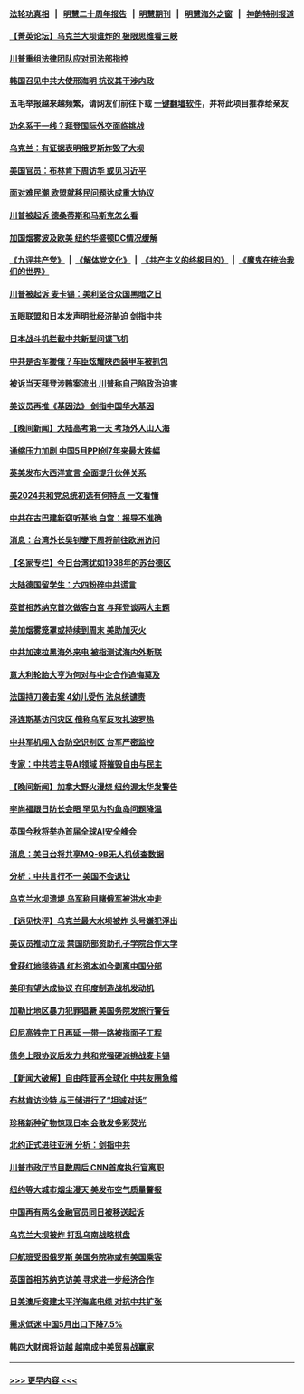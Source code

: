 #### [法轮功真相](https://github.com/gfw-breaker/truth/blob/master/README.md?t=0) &nbsp;&nbsp;|&nbsp;&nbsp; [明慧二十周年报告](https://github.com/gfw-breaker/mh-reports/blob/master/README.md?t=0) &nbsp;&nbsp;|&nbsp;&nbsp;[明慧期刊](https://github.com/gfw-breaker/mh-qikan) &nbsp;&nbsp;|&nbsp;&nbsp; [明慧海外之窗](https://github.com/gfw-breaker/mh-news/blob/master/README.md?t=0) &nbsp;&nbsp;|&nbsp;&nbsp; [神韵特别报道](https://github.com/gfw-breaker/mh-news/blob/master/shenyun.md?t=0)
#### [【菁英论坛】乌克兰大坝谁炸的 极限思维看三峡](../pages/nsc418/n14013441.md?t=06100944) 
#### [川普重组法律团队应对司法部指控](../pages/nsc418/n14013385.md?t=06100944) 
#### [韩国召见中共大使邢海明 抗议其干涉内政](../pages/nsc418/n14013427.md?t=06100944) 
#### 五毛举报越来越频繁，请网友们前往下载 [一键翻墙软件](https://github.com/gfw-breaker/ssr-accounts)，并将此项目推荐给亲友
#### [功名系于一线？拜登国际外交面临挑战](../pages/nsc418/n14013390.md?t=06100944) 
#### [乌克兰：有证据表明俄罗斯炸毁了大坝](../pages/nsc418/n14013357.md?t=06100944) 
#### [美国官员：布林肯下周访华 或见习近平](../pages/nsc418/n14013392.md?t=06100944) 
#### [面对难民潮 欧盟就移民问题达成重大协议](../pages/nsc418/n14013402.md?t=06100944) 
#### [川普被起诉 德桑蒂斯和马斯克怎么看](../pages/nsc418/n14013334.md?t=06100944) 
#### [加国烟雾波及欧美 纽约华盛顿DC情况缓解](../pages/nsc418/n14013313.md?t=06100944) 
#### [《九评共产党》](https://github.com/begood0513/9ping.md/blob/master/README.md) &nbsp;|&nbsp; [《解体党文化》](../../../../jtdwh.md/blob/master/README.md)  &nbsp;|&nbsp; [《共产主义的终极目的》](../../../../gczydzjmd.md/blob/master/README.md) &nbsp;|&nbsp; [《魔鬼在统治我们的世界》](../../../../mgztzwmdsj.md/blob/master/README.md) 
#### [川普被起诉 麦卡锡：美利坚合众国黑暗之日](../pages/nsc418/n14013316.md?t=06100944) 
#### [五眼联盟和日本发声明批经济胁迫 剑指中共](../pages/nsc418/n14013308.md?t=06100944) 
#### [日本战斗机拦截中共新型间谍飞机](../pages/nsc418/n14013187.md?t=06100944) 
#### [中共是否军援俄？车臣炫耀陕西装甲车被抓包](../pages/nsc418/n14013189.md?t=06100944) 
#### [被诉当天拜登涉贿案流出 川普称自己陷政治迫害](../pages/nsc418/n14013172.md?t=06100944) 
#### [美议员再推《基因法》 剑指中国华大基因](../pages/nsc418/n14013083.md?t=06100944) 
#### [【晚间新闻】大陆高考第一天 考场外人山人海](../pages/nsc418/n14013070.md?t=06100944) 
#### [通缩压力加剧 中国5月PPI创7年来最大跌幅](../pages/nsc418/n14012933.md?t=06100944) 
#### [英美发布大西洋宣言 全面提升伙伴关系](../pages/nsc418/n14012878.md?t=06100944) 
#### [美2024共和党总统初选有何特点 一文看懂](../pages/nsc418/n14012513.md?t=06100944) 
#### [中共在古巴建新窃听基地 白宫：报导不准确](../pages/nsc418/n14012551.md?t=06100944) 
#### [消息：台湾外长吴钊燮下周将前往欧洲访问](../pages/nsc418/n14012567.md?t=06100944) 
#### [【名家专栏】今日台湾犹如1938年的苏台德区](../pages/nsc418/n14011699.md?t=06100944) 
#### [大陆德国留学生：六四粉碎中共谎言](../pages/nsc418/n14012358.md?t=06100944) 
#### [英首相苏纳克首次做客白宫 与拜登谈两大主题](../pages/nsc418/n14012380.md?t=06100944) 
#### [美加烟雾笼罩或持续到周末 美助加灭火](../pages/nsc418/n14012355.md?t=06100944) 
#### [中共加速拉黑海外来电 被指测试海内外断联](../pages/nsc418/n14012543.md?t=06100944) 
#### [意大利轮胎大亨为何对与中企合作追悔莫及](../pages/nsc418/n14011825.md?t=06100944) 
#### [法国持刀袭击案 4幼儿受伤 法总统谴责](../pages/nsc418/n14012486.md?t=06100944) 
#### [泽连斯基访问灾区 俄称乌军反攻扎波罗热](../pages/nsc418/n14012370.md?t=06100944) 
#### [中共军机闯入台防空识别区 台军严密监控](../pages/nsc418/n14012349.md?t=06100944) 
#### [专家：中共若主导AI领域 将摧毁自由与民主](../pages/nsc418/n14012332.md?t=06100944) 
#### [【晚间新闻】加拿大野火漫烧 纽约渥太华发警告](../pages/nsc418/n14012288.md?t=06100944) 
#### [李尚福跟日防长会晤 罕见为钓鱼岛问题降温](../pages/nsc418/n14011964.md?t=06100944) 
#### [英国今秋将举办首届全球AI安全峰会](../pages/nsc418/n14012167.md?t=06100944) 
#### [消息：美日台将共享MQ-9B无人机侦查数据](../pages/nsc418/n14012088.md?t=06100944) 
#### [分析：中共言行不一 美国不会退让](../pages/nsc418/n14011970.md?t=06100944) 
#### [乌克兰水坝溃堤 乌军称目睹俄军被洪水冲走](../pages/nsc418/n14011945.md?t=06100944) 
#### [【远见快评】乌克兰最大水坝被炸 头号嫌犯浮出](../pages/nsc418/n14011953.md?t=06100944) 
#### [美议员推动立法 禁国防部资助孔子学院合作大学](../pages/nsc418/n14011921.md?t=06100944) 
#### [曾获红地毯待遇 红杉资本如今剥离中国分部](../pages/nsc418/n14011934.md?t=06100944) 
#### [美印有望达成协议 在印度制造战机发动机](../pages/nsc418/n14011844.md?t=06100944) 
#### [加勒比地区暴力犯罪猖獗 美国务院发旅行警告](../pages/nsc418/n14011915.md?t=06100944) 
#### [印尼高铁完工日再延 一带一路被指面子工程](../pages/nsc418/n14011899.md?t=06100944) 
#### [债务上限协议后发力 共和党强硬派挑战麦卡锡](../pages/nsc418/n14011835.md?t=06100944) 
#### [【新闻大破解】自由阵营再全球化 中共友圈急缩](../pages/nsc418/n14011813.md?t=06100944) 
#### [布林肯访沙特 与王储进行了“坦诚对话”](../pages/nsc418/n14011905.md?t=06100944) 
#### [珍稀新种矿物惊现日本 会散发多彩荧光](../pages/nsc418/n14011485.md?t=06100944) 
#### [北约正式进驻亚洲 分析：剑指中共](../pages/nsc418/n14011185.md?t=06100944) 
#### [川普市政厅节目数周后 CNN首席执行官离职](../pages/nsc418/n14011790.md?t=06100944) 
#### [纽约等大城市烟尘漫天 美发布空气质量警报](../pages/nsc418/n14011807.md?t=06100944) 
#### [中国再有两名金融官员同日被移送起诉](../pages/nsc418/n14011594.md?t=06100944) 
#### [乌克兰大坝被炸 打乱乌南战略棋盘](../pages/nsc418/n14011671.md?t=06100944) 
#### [印航班受困俄罗斯 美国务院称或有美国乘客](../pages/nsc418/n14011755.md?t=06100944) 
#### [英国首相苏纳克访美 寻求进一步经济合作](../pages/nsc418/n14011617.md?t=06100944) 
#### [日美澳斥资建太平洋海底电缆 对抗中共扩张](../pages/nsc418/n14011616.md?t=06100944) 
#### [需求低迷 中国5月出口下降7.5%](../pages/nsc418/n14011567.md?t=06100944) 
#### [韩四大财阀将访越 越南成中美贸易战赢家](../pages/nsc418/n14010679.md?t=06100944) 

----
#### [ >>> 更早内容 <<< ](../indexes/nsc418-earlier.md)

